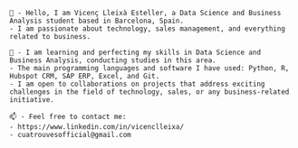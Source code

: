 
```
👋 - Hello, I am Vicenç Lleixà Esteller, a Data Science and Business Analysis student based in Barcelona, Spain. 
- I am passionate about technology, sales management, and everything related to business. 

🌱 - I am learning and perfecting my skills in Data Science and Business Analysis, conducting studies in this area. 
- The main programming languages and software I have used: Python, R, Hubspot CRM, SAP ERP, Excel, and Git.
- I am open to collaborations on projects that address exciting challenges in the field of technology, sales, or any business-related initiative. 

📫 - Feel free to contact me: 
- https://www.linkedin.com/in/vicenclleixa/
- cuatrouvesofficial@gmail.com
```


<!---
vicenclleixa/vicenclleixa is a ✨ special ✨ repository because its `README.md` (this file) appears on your GitHub profile.
You can click the Preview link to take a look at your changes.
--->
